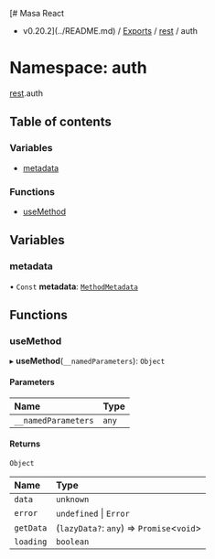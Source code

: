 [# Masa React
 - v0.20.2](../README.md) / [Exports](../modules.md) / [rest](rest.md) / auth

# Namespace: auth

[rest](rest.md).auth

## Table of contents

### Variables

- [metadata](rest.auth.md#metadata)

### Functions

- [useMethod](rest.auth.md#usemethod)

## Variables

### metadata

• `Const` **metadata**: [`MethodMetadata`](../interfaces/rest.MethodMetadata.md)

## Functions

### useMethod

▸ **useMethod**(`__namedParameters`): `Object`

#### Parameters

| Name | Type |
| :------ | :------ |
| `__namedParameters` | `any` |

#### Returns

`Object`

| Name | Type |
| :------ | :------ |
| `data` | `unknown` |
| `error` | `undefined` \| `Error` |
| `getData` | (`lazyData?`: `any`) => `Promise`<`void`\> |
| `loading` | `boolean` |
